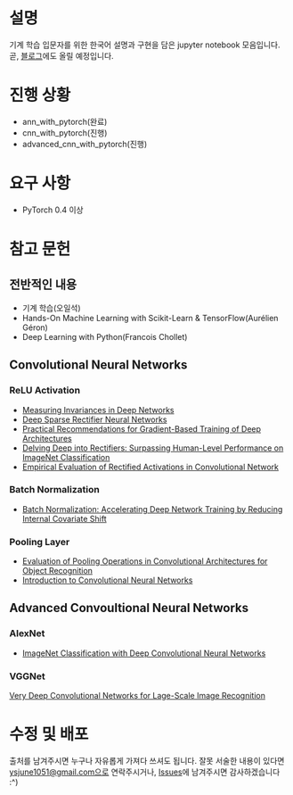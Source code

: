 # 설명
기계 학습 입문자를 위한 한국어 설명과 구현을 담은 jupyter notebook 모음입니다.<br>
곧, [블로그](https://burgerphilia.github.io/)에도 올릴 예정입니다.<br>

# 진행 상황
* ann_with_pytorch(완료)<br>
* cnn_with_pytorch(진행)<br>
* advanced_cnn_with_pytorch(진행)<br>

# 요구 사항
* PyTorch 0.4 이상

# 참고 문헌
## 전반적인 내용
* 기계 학습(오일석)<br>
* Hands-On Machine Learning with Scikit-Learn & TensorFlow(Aurélien Géron)<br>
* Deep Learning with Python(Francois Chollet)<br>

## Convolutional Neural Networks
### ReLU Activation
* [Measuring Invariances in Deep Networks](https://papers.nips.cc/paper/3790-measuring-invariances-in-deep-networks) 
* [Deep Sparse Rectifier Neural Networks](http://proceedings.mlr.press/v15/glorot11a.html)
* [Practical Recommendations for Gradient-Based Training of Deep Architectures](https://arxiv.org/abs/1206.5533)
* [Delving Deep into Rectifiers: Surpassing Human-Level Performance on ImageNet Classification](https://arxiv.org/abs/1502.01852) 
* [Empirical Evaluation of Rectified Activations in Convolutional Network](https://arxiv.org/abs/1505.00853)
### Batch Normalization
* [Batch Normalization: Accelerating Deep Network Training by Reducing Internal Covariate Shift](https://arxiv.org/abs/1502.03167)
### Pooling Layer
* [Evaluation of Pooling Operations in Convolutional Architectures for Object Recognition](http://ais.uni-bonn.de/papers/icann2010_maxpool.pdf)
* [Introduction to Convolutional Neural Networks](https://pdfs.semanticscholar.org/450c/a19932fcef1ca6d0442cbf52fec38fb9d1e5.pdf)

## Advanced Convoultional Neural Networks
### AlexNet
* [ImageNet Classification with Deep Convolutional Neural Networks](https://papers.nips.cc/paper/4824-imagenet-classification-with-deep-convolutional-neural-networks)
### VGGNet
[Very Deep Convolutional Networks for Lage-Scale Image Recognition](https://arxiv.org/abs/1409.1556)

# 수정 및 배포
출처를 남겨주시면 누구나 자유롭게 가져다 쓰셔도 됩니다. 잘못 서술한 내용이 있다면 ysjune1051@gmail.com으로 연락주시거나, [Issues](https://github.com/burgerphilia/machine-learing-basics/issues)에 남겨주시면 감사하겠습니다 :^)
